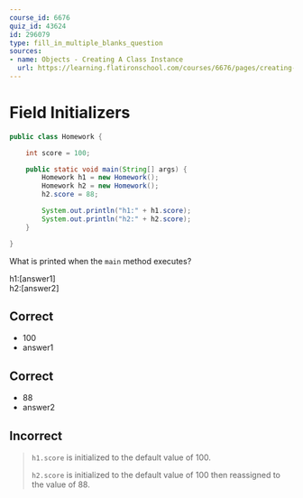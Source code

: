 ```yaml
---
course_id: 6676
quiz_id: 43624
id: 296079
type: fill_in_multiple_blanks_question
sources:
- name: Objects - Creating A Class Instance
  url: https://learning.flatironschool.com/courses/6676/pages/creating-objects
---
```


# Field Initializers

```java
public class Homework {

    int score = 100;

    public static void main(String[] args) {
        Homework h1 = new Homework();
        Homework h2 = new Homework();
        h2.score = 88;

        System.out.println("h1:" + h1.score);
        System.out.println("h2:" + h2.score);
    }

}
```

What is printed when the `main` method executes?

h1:[answer1]  
h2:[answer2]

## Correct

- 100
- answer1

## Correct

- 88
- answer2

## Incorrect

> `h1.score` is initialized to the default value of 100.
> 
> `h2.score` is initialized to the default value of 100 then reassigned to the value of 88.

